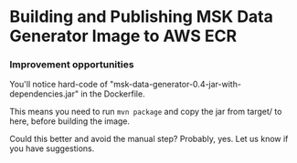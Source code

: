 # Building and Publishing MSK Data Generator Image to AWS ECR

### Improvement opportunities

You'll notice hard-code of "msk-data-generator-0.4-jar-with-dependencies.jar" 
in the Dockerfile. 

This means you need to run `mvn package` and copy the jar from target/ to here, before 
building the image.

Could this better and avoid the manual step?  Probably, yes. Let us know if you have suggestions.  


